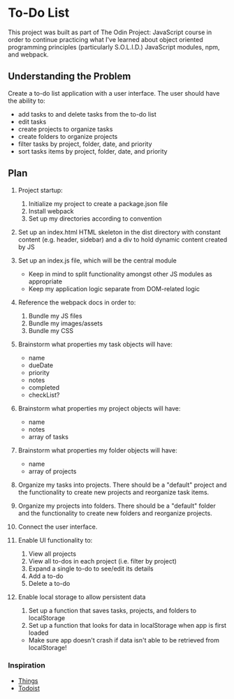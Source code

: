 # To-Do List

This project was built as part of The Odin Project: JavaScript course in order to continue practicing what I've learned about object oriented programming principles (particularly S.O.L.I.D.) JavaScript modules, npm, and webpack.

## Understanding the Problem

Create a to-do list application with a user interface. The user should have the ability to:
- add tasks to and delete tasks from the to-do list
- edit tasks
- create projects to organize tasks
- create folders to organize projects
- filter tasks by project, folder, date, and priority
- sort tasks items by project, folder, date, and priority

## Plan

1. Project startup:
   1. Initialize my project to create a package.json file
   1. Install webpack
   1. Set up my directories according to convention

1. Set up an index.html HTML skeleton in the dist directory with constant content (e.g. header, sidebar) and a div to hold dynamic content created by JS

1. Set up an index.js file, which will be the central module
   - Keep in mind to split functionality amongst other JS modules as appropriate
   - Keep my application logic separate from DOM-related logic

1. Reference the webpack docs in order to:
   1. Bundle my JS files
   1. Bundle my images/assets
   1. Bundle my CSS

1. Brainstorm what properties my task objects will have:
   - name
   - dueDate
   - priority
   - notes
   - completed
   - checkList?

1. Brainstorm what properties my project objects will have:
   - name
   - notes
   - array of tasks

1. Brainstorm what properties my folder objects will have:
   - name
   - array of projects

1. Organize my tasks into projects. There should be a "default" project and the functionality to create new projects and reorganize task items.

1. Organize my projects into folders. There should be a "default" folder and the functionality to create new folders and reorganize projects.

1. Connect the user interface.

1. Enable UI functionality to:
   1. View all projects
   1. View all to-dos in each project (i.e. filter by project)
   1. Expand a single to-do to see/edit its details
   1. Add a to-do
   1. Delete a to-do

1. Enable local storage to allow persistent data
   1. Set up a function that saves tasks, projects, and folders to localStorage
   1. Set up a function that looks for data in localStorage when app is first loaded
   - Make sure app doesn't crash if data isn't able to be retrieved from localStorage!

### Inspiration

- <a href="https://culturedcode.com/things/">Things</a>
- <a href="https://todoist.com/">Todoist</a>